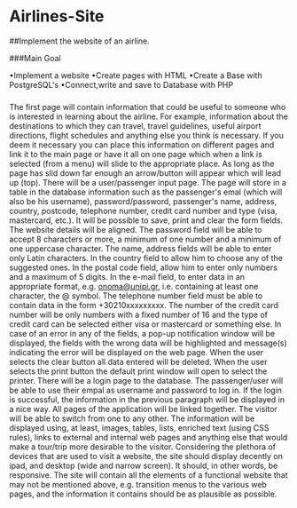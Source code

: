 # Airlines-Site

##Implement the website of an airline.

###Main Goal

•Implement a website
•Create pages with HTML
•Create a Base with PostgreSQL's 
•Connect,write and save to Database with PHP

###
The first page will contain information that could be useful to someone who is interested in learning about the airline. For example, information about the destinations to which they can travel, travel guidelines, useful airport directions, flight schedules and anything else you think is necessary. If you deem it necessary you can place this information on different pages and link it to the main page or have it all on one page which when a link is selected (from a menu) will slide to the appropriate place. As long as the page has slid down far enough an arrow/button will appear which will lead up (top).
There will be a user/passenger input page. The page will store in a table in the database information such as the passenger's emal (which will also be his username), password/password, passenger's name, address, country, postcode, telephone number, credit card number and type (visa, mastercard, etc.). It will be possible to save, print and clear the form fields. The website details will be aligned. The password field will be able to accept 8 characters or more, a minimum of one number and a minimum of one uppercase character. The name, address fields will be able to enter only Latin characters. In the country field to allow him to choose any of the suggested ones. In the postal code field, allow him to enter only numbers and a maximum of 5 digits. In the e-mail field, to enter data in an appropriate format, e.g. onoma@unipi.gr, i.e. containing at least one character, the @ symbol. The telephone number field must be able to contain data in the form +30210xxxxxxxxx. The number of the
credit card number will be only numbers with a fixed number of 16 and the type of credit card can be selected either visa or mastercard or something else. In case of an error in any of the fields, a pop-up notification window will be displayed, the fields with the wrong data will be highlighted and message(s) indicating the error will be displayed on the web page. When the user selects the clear button all data entered will be deleted. When the user selects the print button the default print window will open to select the printer.
There will be a login page to the database. The passenger/user will be able to use their empal as username and password to log in. If the login is successful, the information in the previous paragraph will be displayed in a nice way.
All pages of the application will be linked together. The visitor will be able to switch from one to any other.
The information will be displayed using, at least, images, tables, lists, enriched text (using CSS rules), links to external and internal web pages and anything else that would make a tour/trip more desirable to the visitor.
Considering the plethora of devices that are used to visit a website, the site should display decently on ipad, and desktop (wide and narrow screen). It should, in other words, be responsive.
The site will contain all the elements of a functional website that may not be mentioned above, e.g. transition menus to the various web pages, and the information it contains should be as plausible as possible.
